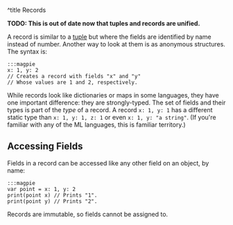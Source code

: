 ^title Records

**TODO: This is out of date now that tuples and records are unified.**

A record is similar to a [tuple](tuples.html) but where the fields are
identified by name instead of number. Another way to look at them is as
anonymous structures. The syntax is:

    :::magpie
    x: 1, y: 2
    // Creates a record with fields "x" and "y"
    // Whose values are 1 and 2, respectively.

While records look like dictionaries or maps in some languages, they have one
important difference: they are strongly-typed. The set of fields and their types
is part of the *type* of a record. A record `x: 1, y: 1` has a different static
type than `x: 1, y: 1, z: 1` or even `x: 1, y: "a string"`. (If you're familiar
with any of the ML languages, this is familiar territory.)

## Accessing Fields

Fields in a record can be accessed like any other field on an object, by name:

    :::magpie
    var point = x: 1, y: 2
    print(point x) // Prints "1".
    print(point y) // Prints "2".

Records are immutable, so fields cannot be assigned to.
